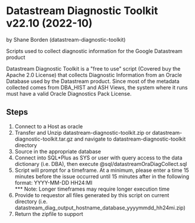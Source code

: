 # Datastream Diagnostic Toolkit v22.10 (2022-10) 
by Shane Borden (datastream-diagnostic-toolkit)

Scripts used to collect diagnostic information for the Google Datastream product

Datastream Diagnostic Toolkit is a "free to use" script (Covered buy the Apache 2.0 License) 
that collects Diagnostic Information from an Oracle Database used by the Datastream product. Since 
most of the metadata collected comes from DBA_HIST and ASH Views, the system where it runs must 
have a valid Oracle Diagnostics Pack License.

## Steps

1. Connect to a Host as oracle
2. Transfer and Unzip datastream-diagnostic-toolkit.zip or datastream-diagnostic-toolkit.tar.gz and navigate to datastream-diagnostic-toolkit directory
3. Source in the appropriate database
4. Connect into SQL*Plus as SYS or user with query access to the data dictionary (i.e. DBA),
   then execute @sql/datastreamOraDiagCollect.sql
5. Script will prompt for a timeframe.  At a minimum, please enter a time 15 minutes before the issue occurred
   until 15 minutes after in the following format:  YYYY-MM-DD HH24:MI  
      *** Note: Longer timeframes may require longer execution time
6. Provide to requestor all files generated by this script on current directory
   (i.e. datastream_diag_output_hostname_database_yyyymmdd_hh24mi.zip)
7.  Return the zipfile to support

